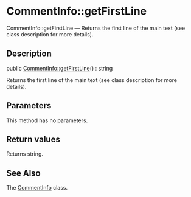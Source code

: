CommentInfo::getFirstLine
================

CommentInfo::getFirstLine — Returns the first line of the main text (see class description for more details).

Description
---------------


public [CommentInfo::getFirstLine](https://github.com/lingtalfi/DocTools/blob/master/doc/api/DocTools/Info/CommentInfo/getFirstLine.md)() : string




Returns the first line of the main text (see class description for more details).




Parameters
--------------

This method has no parameters.


Return values
----------------

Returns string.









See Also
-----------

The [CommentInfo](https://github.com/lingtalfi/DocTools/blob/master/doc/api/DocTools/Info/CommentInfo.md) class.
